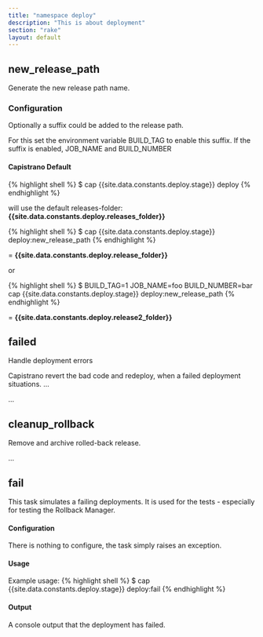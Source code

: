 ```yaml
---
title: "namespace deploy"
description: "This is about deployment"
section: "rake"
layout: default
---
```



## new\_release\_path

Generate the new release path name.

### Configuration

Optionally a suffix could be added to the release path.

For this set the environment variable BUILD_TAG to enable this suffix.
If the suffix is enabled, JOB_NAME and BUILD_NUMBER

#### Capistrano Default

{% highlight shell %}
$ cap {{site.data.constants.deploy.stage}} deploy
{% endhighlight %}

will use the default releases-folder:  **{{site.data.constants.deploy.releases_folder}}**

{% highlight shell %}
$ cap {{site.data.constants.deploy.stage}} deploy:new_release_path
{% endhighlight %}

= **{{site.data.constants.deploy.release_folder}}**

or

{% highlight shell %}
$ BUILD_TAG=1 JOB_NAME=foo BUILD_NUMBER=bar cap {{site.data.constants.deploy.stage}} deploy:new_release_path
{% endhighlight %}

= **{{site.data.constants.deploy.release2_folder}}**



## failed

Handle deployment errors

Capistrano revert the bad code and redeploy, when a failed deployment situations. ... 

...

## cleanup\_rollback

Remove and archive rolled-back release.

...

## fail

This task simulates a failing deployments. It is used for the tests - especially for testing the Rollback Manager.

#### Configuration

There is nothing to configure, the task simply raises an exception.

#### Usage

Example usage: 
{% highlight shell %}
$ cap {{site.data.constants.deploy.stage}} deploy:fail
{% endhighlight %}

#### Output

A console output that the deployment has failed.
